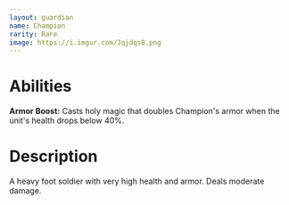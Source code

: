 ```yaml
---
layout: guardian
name: Champion
rarity: Rare
image: https://i.imgur.com/Jqjdqs8.png
---
```


# Abilities

**Armor Boost:** Casts holy magic that doubles Champion's armor when the unit's health drops below 40%.

# Description

A heavy foot soldier with very high health and armor. Deals moderate damage.
